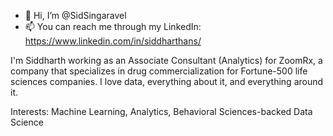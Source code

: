 - 👋 Hi, I’m @SidSingaravel
- 📫 You can reach me through my LinkedIn: https://www.linkedin.com/in/siddharthans/

I'm Siddharth working as an Associate Consultant (Analytics) for ZoomRx, a company that specializes in drug commercialization for Fortune-500 life sciences companies. I love data, everything about it, and everything around it.

Interests: Machine Learning, Analytics, Behavioral Sciences-backed Data Science

<!---
SiddharthanSingaravel/SiddharthanSingaravel is a ✨ special ✨ repository because its `README.md` (this file) appears on your GitHub profile.
You can click the Preview link to take a look at your changes.
--->

